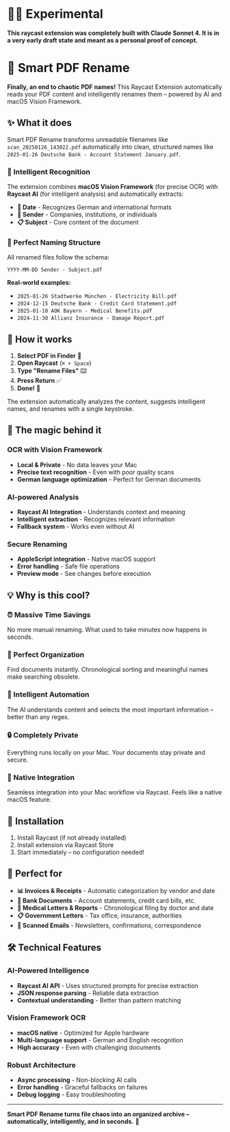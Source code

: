 # 👨‍🔬 Experimental 
**This raycast extension was completely built with Claude Sonnet 4. It is in a very early draft state and meant as a personal proof of concept.**

# 🤖 Smart PDF Rename

**Finally, an end to chaotic PDF names!** This Raycast Extension automatically reads your PDF content and intelligently renames them – powered by AI and macOS Vision Framework.

## ✨ What it does

Smart PDF Rename transforms unreadable filenames like `scan_20250126_143022.pdf` automatically into clean, structured names like `2025-01-26 Deutsche Bank - Account Statement January.pdf`.

### 🧠 Intelligent Recognition

The extension combines **macOS Vision Framework** (for precise OCR) with **Raycast AI** (for intelligent analysis) and automatically extracts:

- **📅 Date** - Recognizes German and international formats
- **🏢 Sender** - Companies, institutions, or individuals  
- **📋 Subject** - Core content of the document

### 🎯 Perfect Naming Structure

All renamed files follow the schema:
```
YYYY-MM-DD Sender - Subject.pdf
```

**Real-world examples:**
- `2025-01-26 Stadtwerke München - Electricity Bill.pdf`
- `2024-12-15 Deutsche Bank - Credit Card Statement.pdf`
- `2025-01-10 AOK Bayern - Medical Benefits.pdf`
- `2024-11-30 Allianz Insurance - Damage Report.pdf`

## 🚀 How it works

1. **Select PDF in Finder** 📁
2. **Open Raycast** (`⌘ + Space`)
3. **Type "Rename Files"** ⌨️
4. **Press Return** ✅
5. **Done!** 🎉

The extension automatically analyzes the content, suggests intelligent names, and renames with a single keystroke.

## 🔮 The magic behind it

### OCR with Vision Framework
- **Local & Private** - No data leaves your Mac
- **Precise text recognition** - Even with poor quality scans
- **German language optimization** - Perfect for German documents

### AI-powered Analysis  
- **Raycast AI Integration** - Understands context and meaning
- **Intelligent extraction** - Recognizes relevant information
- **Fallback system** - Works even without AI

### Secure Renaming
- **AppleScript integration** - Native macOS support
- **Error handling** - Safe file operations
- **Preview mode** - See changes before execution

## 💡 Why is this cool?

### ⏰ Massive Time Savings
No more manual renaming. What used to take minutes now happens in seconds.

### 🎯 Perfect Organization  
Find documents instantly. Chronological sorting and meaningful names make searching obsolete.

### 🧠 Intelligent Automation
The AI understands content and selects the most important information – better than any regex.

### 🔒 Completely Private
Everything runs locally on your Mac. Your documents stay private and secure.

### 🎨 Native Integration
Seamless integration into your Mac workflow via Raycast. Feels like a native macOS feature.

## 🔧 Installation

1. Install Raycast (if not already installed)
2. Install extension via Raycast Store  
3. Start immediately – no configuration needed!

## 💭 Perfect for

- **📊 Invoices & Receipts** - Automatic categorization by vendor and date
- **🏦 Bank Documents** - Account statements, credit card bills, etc.
- **🏥 Medical Letters & Reports** - Chronological filing by doctor and date  
- **📋 Government Letters** - Tax office, insurance, authorities
- **📧 Scanned Emails** - Newsletters, confirmations, correspondence

## 🛠️ Technical Features

### AI-Powered Intelligence
- **Raycast AI API** - Uses structured prompts for precise extraction
- **JSON response parsing** - Reliable data extraction
- **Contextual understanding** - Better than pattern matching

### Vision Framework OCR
- **macOS native** - Optimized for Apple hardware
- **Multi-language support** - German and English recognition
- **High accuracy** - Even with challenging documents

### Robust Architecture
- **Async processing** - Non-blocking AI calls
- **Error handling** - Graceful fallbacks on failures
- **Debug logging** - Easy troubleshooting

---

**Smart PDF Rename turns file chaos into an organized archive – automatically, intelligently, and in seconds.** 🚀
